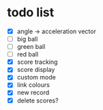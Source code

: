 # todo list
- [x] angle -> acceleration vector
- [ ] big ball
- [ ] green ball
- [ ] red ball
- [x] score tracking
- [x] score display
- [x] custom mode
- [x] link colours
- [x] new record
- [x] delete scores?